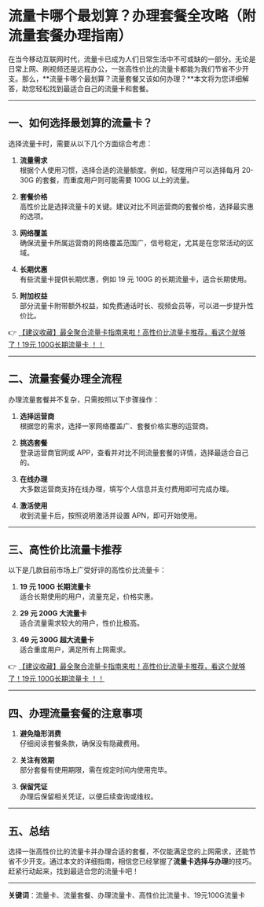 # 流量卡哪个最划算？办理套餐全攻略（附流量套餐办理指南）

在当今移动互联网时代，流量卡已成为人们日常生活中不可或缺的一部分。无论是日常上网、刷视频还是远程办公，一张高性价比的流量卡都能为我们节省不少开支。那么，**流量卡哪个最划算？流量套餐又该如何办理？**本文将为您详细解答，助您轻松找到最适合自己的流量卡和套餐。

---

## 一、如何选择最划算的流量卡？

选择流量卡时，需要从以下几个方面综合考虑：

1. **流量需求**  
   根据个人使用习惯，选择合适的流量额度。例如，轻度用户可以选择每月 20-30G 的套餐，而重度用户则可能需要 100G 以上的流量。

2. **套餐价格**  
   高性价比是选择流量卡的关键。建议对比不同运营商的套餐价格，选择最实惠的选项。

3. **网络覆盖**  
   确保流量卡所属运营商的网络覆盖范围广，信号稳定，尤其是在您常活动的区域。

4. **长期优惠**  
   有些流量卡提供长期优惠，例如 19 元 100G 的长期流量卡，适合长期使用。

5. **附加权益**  
   部分流量卡附带额外权益，如免费通话时长、视频会员等，可以进一步提升性价比。

👉 [【建议收藏】最全聚合流量卡指南来啦！高性价比流量卡推荐，看这个就够了！19元 100G长期流量卡 ！！](https://bit.ly/Liuliangka)

---

## 二、流量套餐办理全流程

办理流量套餐并不复杂，只需按照以下步骤操作：

1. **选择运营商**  
   根据您的需求，选择一家网络覆盖广、套餐价格实惠的运营商。

2. **挑选套餐**  
   登录运营商官网或 APP，查看并对比不同流量套餐的详情，选择最适合自己的。

3. **在线办理**  
   大多数运营商支持在线办理，填写个人信息并支付费用即可完成办理。

4. **激活使用**  
   收到流量卡后，按照说明激活并设置 APN，即可开始使用。

---

## 三、高性价比流量卡推荐

以下是几款目前市场上广受好评的高性价比流量卡：

1. **19 元 100G 长期流量卡**  
   适合长期使用的用户，流量充足，价格实惠。

2. **29 元 200G 大流量卡**  
   适合流量需求较大的用户，性价比极高。

3. **49 元 300G 超大流量卡**  
   适合重度用户，满足所有上网需求。

👉 [【建议收藏】最全聚合流量卡指南来啦！高性价比流量卡推荐，看这个就够了！19元 100G长期流量卡 ！！](https://bit.ly/Liuliangka)

---

## 四、办理流量套餐的注意事项

1. **避免隐形消费**  
   仔细阅读套餐条款，确保没有隐藏费用。

2. **关注有效期**  
   部分套餐有使用期限，需在规定时间内使用完毕。

3. **保留凭证**  
   办理后保留相关凭证，以便后续查询或维权。

---

## 五、总结

选择一张高性价比的流量卡并办理合适的套餐，不仅能满足您的上网需求，还能节省不少开支。通过本文的详细指南，相信您已经掌握了**流量卡选择与办理**的技巧。赶紧行动起来，找到最适合您的流量卡吧！

---

**关键词**：流量卡、流量套餐、办理流量卡、高性价比流量卡、19元100G流量卡